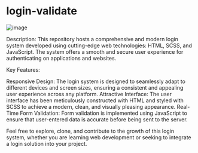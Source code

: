 # login-validate
![image](https://github.com/conradojuliosisnero/login-validate/assets/111514635/abf75ebf-65e3-4832-9fa1-a73847e6881c)

Description:
This repository hosts a comprehensive and modern login system developed using cutting-edge web technologies: HTML, SCSS, and JavaScript. The system offers a smooth and secure user experience for authenticating on applications and websites.

Key Features:

Responsive Design: The login system is designed to seamlessly adapt to different devices and screen sizes, ensuring a consistent and appealing user experience across any platform.
Attractive Interface: The user interface has been meticulously constructed with HTML and styled with SCSS to achieve a modern, clean, and visually pleasing appearance.
Real-Time Form Validation: Form validation is implemented using JavaScript to ensure that user-entered data is accurate before being sent to the server.

Feel free to explore, clone, and contribute to the growth of this login system, whether you are learning web development or seeking to integrate a login solution into your project.
